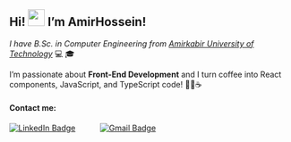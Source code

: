 <h2>Hi! <img src="https://raw.githubusercontent.com/MartinHeinz/MartinHeinz/master/wave.gif" width="30px"> I’m AmirHossein!</h2>

<p><em>I have B.Sc. in Computer Engineering from <a href="https://aut.ac.ir/" target="_blank" rel="noopener noreferrer">Amirkabir University of Technology</a> </em> 💻 🎓</p>
<p>I’m passionate about <strong>Front-End Development</strong> and I turn coffee into React components, JavaScript, and TypeScript code! 🧑‍💻☕</p>

<h4>Contact me:</h4>
<a href="https://www.linkedin.com/in/AmirhosseinSarahang/" style="display:inline-block; margin-right:20px;">
    <img src="https://img.shields.io/badge/LinkedIn-blue?style=for-the-badge&logo=linkedin&logoColor=white" alt="LinkedIn Badge"/>
</a>
<a href="mailto:amirsarahng@gmail.com" style="display:inline-block; margin-left:20px;">
    <img src="https://img.shields.io/badge/Gmail-red?style=for-the-badge&logo=gmail&logoColor=white" alt="Gmail Badge"/>
</a>
